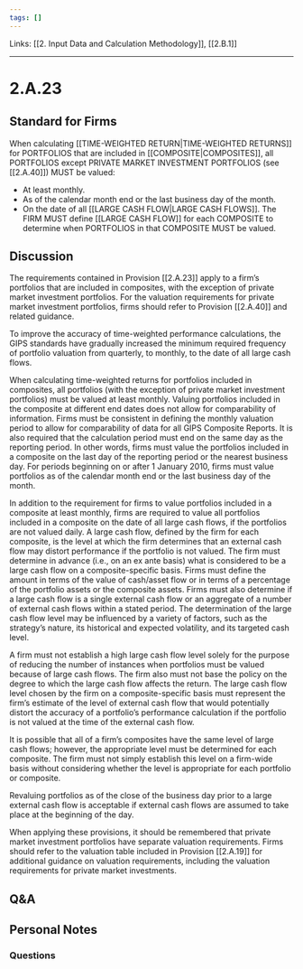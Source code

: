 ```yaml
---
tags: []
---
```

Links: [[2. Input Data and Calculation Methodology]], [[2.B.1]]
___
# 2.A.23
## Standard for Firms
When calculating [[TIME-WEIGHTED RETURN|TIME-WEIGHTED RETURNS]] for PORTFOLIOS that are included in [[COMPOSITE|COMPOSITES]], all PORTFOLIOS except PRIVATE MARKET INVESTMENT PORTFOLIOS (see [[2.A.40]]) MUST be valued:
- At least monthly.
- As of the calendar month end or the last business day of the month.
- On the date of all [[LARGE CASH FLOW|LARGE CASH FLOWS]]. The FIRM MUST define [[LARGE CASH FLOW]] for each COMPOSITE to determine when PORTFOLIOS in that COMPOSITE MUST be valued.
## Discussion
The requirements contained in Provision [[2.A.23]] apply to a firm’s portfolios that are included in composites, with the exception of private market investment portfolios. For the valuation requirements for private market investment portfolios, firms should refer to Provision [[2.A.40]] and related guidance.

To improve the accuracy of time-weighted performance calculations, the GIPS standards have gradually increased the minimum required frequency of portfolio valuation from quarterly, to monthly, to the date of all large cash flows.

When calculating time-weighted returns for portfolios included in composites, all portfolios (with the exception of private market investment portfolios) must be valued at least monthly. Valuing portfolios included in the composite at different end dates does not allow for comparability of information. Firms must be consistent in defining the monthly valuation period to allow for comparability of data for all GIPS Composite Reports. It is also required that the calculation period must end on the same day as the reporting period. In other words, firms must value the portfolios included in a composite on the last day of the reporting period or the nearest business day. For periods beginning on or after 1 January 2010, firms must value portfolios as of the calendar month end or the last business day of the month.

In addition to the requirement for firms to value portfolios included in a composite at least monthly, firms are required to value all portfolios included in a composite on the date of all large cash flows, if the portfolios are not valued daily. A large cash flow, defined by the firm for each composite, is the level at which the firm determines that an external cash flow may distort performance if the portfolio is not valued. The firm must determine in advance (i.e., on an ex ante basis) what is considered to be a large cash flow on a composite-specific basis. Firms must define the amount in terms of the value of cash/asset flow or in terms of a percentage of the portfolio assets or the composite assets. Firms must also determine if a large cash flow is a single external cash flow or an aggregate of a number of external cash flows within a stated period. The determination of the large cash flow level may be influenced by a variety of factors, such as the strategy’s nature, its historical and expected volatility, and its targeted cash level.

A firm must not establish a high large cash flow level solely for the purpose of reducing the number of instances when portfolios must be valued because of large cash flows. The firm also must not base the policy on the degree to which the large cash flow affects the return. The large cash flow level chosen by the firm on a composite-specific basis must represent the firm’s estimate of the level of external cash flow that would potentially distort the accuracy of a portfolio’s performance calculation if the portfolio is not valued at the time of the external cash flow.

It is possible that all of a firm’s composites have the same level of large cash flows; however, the appropriate level must be determined for each composite. The firm must not simply establish this level on a firm-wide basis without considering whether the level is appropriate for each portfolio or composite.

Revaluing portfolios as of the close of the business day prior to a large external cash flow is acceptable if external cash flows are assumed to take place at the beginning of the day.

When applying these provisions, it should be remembered that private market investment portfolios have separate valuation requirements. Firms should refer to the valuation table included in Provision [[2.A.19]] for additional guidance on valuation requirements, including the valuation requirements for private market investments.
## Q&A

## Personal Notes

### Questions
